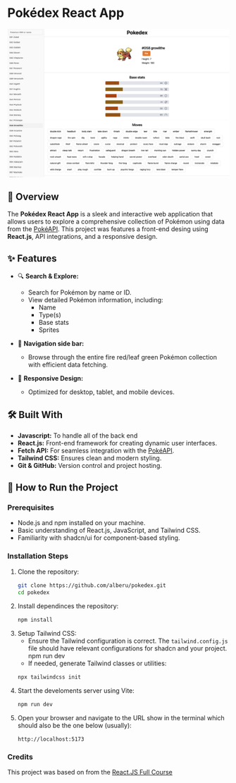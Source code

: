 # Pokédex React App

![Pokedex Screenshot](pokedex-app.png)

## 🌟 Overview

The **Pokédex React App** is a sleek and interactive web application that allows users to explore a comprehensive collection of Pokémon using data from the [PokéAPI](https://pokeapi.co/api/v2/). This project was features a front-end desing using **React.js**, API integrations, and a responsive design.

## ✨ Features

- 🔍 **Search & Explore:**
  - Search for Pokémon by name or ID.
  - View detailed Pokémon information, including:
    - Name
    - Type(s)
    - Base stats
    - Sprites
  
- 📄 **Navigation side bar:**
  - Browse through the entire fire red/leaf green Pokémon collection with efficient data fetching.
  
- 🎨 **Responsive Design:**
  - Optimized for desktop, tablet, and mobile devices.

## 🛠️ Built With

- **Javascript:** To handle all of the back end
- **React.js:** Front-end framework for creating dynamic user interfaces.
- **Fetch API:** For seamless integration with the [PokéAPI](https://pokeapi.co/api/v2/).
- **Tailwind CSS:** Ensures clean and modern styling.
- **Git & GitHub:** Version control and project hosting.

## 🚀 How to Run the Project

### Prerequisites

- Node.js and npm installed on your machine.
- Basic understanding of React.js, JavaScript, and Tailwind CSS.
- Familiarity with shadcn/ui for component-based styling.

### Installation Steps

1. Clone the repository:
   ```bash
   git clone https://github.com/alberu/pokedex.git
   cd pokedex
   ```
2. Install dependinces the repository:
   ```bash
   npm install
   ```
3. Setup Tailwind CSS:
   - Ensure the Tailwind configuration is correct. The `tailwind.config.js` file should have relevant configurations for shadcn and your project.
   npm run dev
   - If needed, generate Tailwind classes or utilities:
   ```bash
   npx tailwindcss init
   ```
4. Start the develoments server using Vite:
   ```bash
   npm run dev
   ```
5. Open your browser and navigate to the URL show in the terminal which should also be the one below (usually):
   ```
   http://localhost:5173
   ```

### Credits

This project was based on from the [React.JS Full Course](https://smoljames.com/roadmap)


